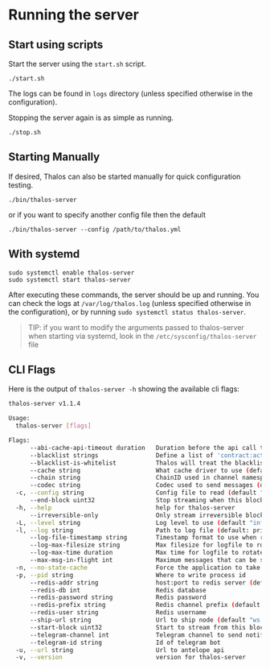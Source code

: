 # Running the server

## Start using scripts

Start the server using the `start.sh` script.

```shell
./start.sh
```

The logs can be found in `logs` directory (unless specified otherwise in the configuration).

Stopping the server again is as simple as running.

```shell
./stop.sh
```

## Starting Manually

If desired, Thalos can also be started manually for quick configuration testing.

```shell
./bin/thalos-server
```

or if you want to specify another config file then the default

```shell
./bin/thalos-server --config /path/to/thalos.yml
```

## With systemd

```shell
sudo systemctl enable thalos-server
sudo systemctl start thalos-server
```

After executing these commands, the server should be up and running.
You can check the logs at `/var/log/thalos.log` (unless specified otherwise in the configuration), or by running `sudo systemctl status thalos-server`.

> TIP: if you want to modify the arguments passed to thalos-server when starting
  via systemd, look in the `/etc/sysconfig/thalos-server` file

## CLI Flags

Here is the output of `thalos-server -h` showing the available cli flags:

```bash
thalos-server v1.1.4

Usage:
  thalos-server [flags]

Flags:
      --abi-cache-api-timeout duration   Duration before the api call times out when the ABI cache requests an abi. (default 1s)
      --blacklist strings                Define a list of 'contract:action' pairs that will be blacklisted (thalos will not process those actions)
      --blacklist-is-whitelist           Thalos will treat the blacklist as a whitelist
      --cache string                     What cache driver to use (default "redis")
      --chain string                     ChainID used in channel namespace, can be any string (default from api)
      --codec string                     Codec used to send messages (default "json")
  -c, --config string                    Config file to read (default "./config.yml")
      --end-block uint32                 Stop streaming when this block is reached (default none)
  -h, --help                             help for thalos-server
      --irreversible-only                Only stream irreversible blocks from ship
  -L, --level string                     Log level to use (default "info")
  -l, --log string                       Path to log file (default: print to stdout/stderr)
      --log-file-timestamp string        Timestamp format to use when rotating log files (default "2006-01-02_150405")
      --log-max-filesize string          Max filesize for logfile to rotate (default "10mb")
      --log-max-time duration            Max time for logfile to rotate (default 24h0m0s)
      --max-msg-in-flight int            Maximum messages that can be sent from SHIP without acknowledgement (default 10)
  -n, --no-state-cache                   Force the application to take start block from config/api
  -p, --pid string                       Where to write process id
      --redis-addr string                host:port to redis server (default "127.0.0.1:6379")
      --redis-db int                     Redis database
      --redis-password string            Redis password
      --redis-prefix string              Redis channel prefix (default "ship")
      --redis-user string                Redis username
      --ship-url string                  Url to ship node (default "ws://127.0.0.1:8080")
      --start-block uint32               Start to stream from this block (default config value, cache, head from api)
      --telegram-channel int             Telegram channel to send notifications to
      --telegram-id string               Id of telegram bot
  -u, --url string                       Url to antelope api
  -v, --version                          version for thalos-server
```


